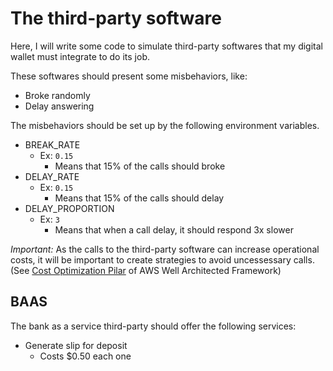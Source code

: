 # The third-party software
Here, I will write some code to simulate third-party softwares that my digital wallet must integrate to do its job.

These softwares should present some misbehaviors, like:
 - Broke randomly
 - Delay answering

The misbehaviors should be set up by the following environment variables.
 - BREAK_RATE
    - Ex: `0.15` 
        - Means that 15% of the calls should broke 
 - DELAY_RATE
    - Ex: `0.15` 
        - Means that 15% of the calls should delay
 - DELAY_PROPORTION
    - Ex: `3` 
        - Means that when a call delay, it should respond 3x slower

*Important:* As the calls to the third-party software can increase operational costs, it will be important to create strategies to avoid uncessessary calls. (See [Cost Optimization Pilar](https://wa.aws.amazon.com/wat.pillar.costOptimization.en.html) of AWS Well Architected Framework)

## BAAS
The bank as a service third-party should offer the following services:
 - Generate slip for deposit
    - Costs $0.50 each one